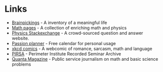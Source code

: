 # Links

- [Brainpickings](brainpickings.org) - A inventory of a meaningful life
- [Math pages](mathpages.com) - A collection of enriching math and physics
- [Physics Stackexchange](physics.stackexchange.com) - A crowd-sourced question and answer website.
- [Passion planner](https://passionplanner.com/free-downloads/) - Free calendar for personal usage
- [xkcd comics](xkcd.com) - A webcomic of romance, sarcasm, math and language
- [PIRSA](pirsa.org) - Perimeter Institute Recorded Seminar Archive
- [Quanta Magazine](quantamagazine.org) - Public service journalism on math and basic science problems
